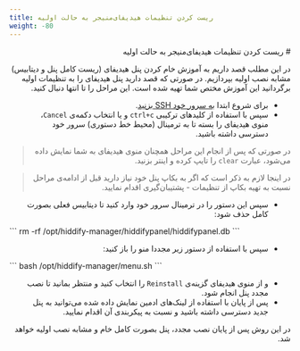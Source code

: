 ```yaml
---
title: ریست کردن تنظیمات هیدیفای‌منیجر به حالت اولیه
weight: -80
---
```


<div dir=rtl markdown=1>
# ریست کردن تنظیمات هیدیفای‌منیجر به حالت اولیه

در این مطلب قصد داریم به آموزش خام کردن پنل هیدیفای (ریست کامل پنل و دیتابیس) مشابه نصب اولیه بپردازیم. در صورتی که قصد دارید پنل هیدیفای را به تنظیمات اولیه برگردانید این آموزش مختص شما تهیه شده است. این مراحل را تا انتها دنبال کنید.

* برای شروع ابتدا [به سرور خود SSH بزنید](/manager/wiki/SSH-%D8%A2%D9%85%D9%88%D8%B2%D8%B4-%D8%A7%D8%AA%D8%B5%D8%A7%D9%84-%D8%A8%D9%87-%D8%B3%D8%B1%D9%88%D8%B1-%D8%A7%D8%B2-%D8%B7%D8%B1%DB%8C%D9%82).
*  سپس با استفاده از کلیدهای ترکیبی `ctrl+c` و یا انتخاب دکمه‌ی `Cancel`، منوی هیدیفای را بسته تا به ترمینال (محیط خط دستوری) سرور خود دسترسی داشته باشید.
> در صورتی که پس از انجام این مراحل همچنان منوی هیدیفای به شما نمایش داده می‌شود، عبارت `clear` را تایپ کرده و اینتر بزنید.

> در اینجا لازم به ذکر است که اگر به بکاپ پنل خود نیاز دارید قبل از ادامه‌ی مراحل نسبت به تهیه بکاپ از تنظیمات - پشتیبان‌گیری اقدام نمایید.

* سپس این دستور را در ترمینال سرور خود وارد کنید تا دیتابیس فعلی بصورت کامل حذف شود:

<div dir=ltr markdown=1>
```
rm -rf /opt/hiddify-manager/hiddifypanel/hiddifypanel.db
```

</div>

* سپس با استفاده از دستور زیر مجددا منو را باز کنید:

<div dir=ltr markdown=1>
```
bash /opt/hiddify-manager/menu.sh
```

</div>

* و از منوی هیدیفای گزینه‌ی `Reinstall` را انتخاب کنید و منتظر بمانید تا نصب مجدد پنل انجام شود. 
* پس از پایان با استفاده از لینک‌های ادمین نمایش داده شده می‌توانید به پنل جدید دسترسی داشته باشید و نسبت به پیکربندی آن اقدام نمایید.

در این روش پس از پایان نصب مجدد، پنل بصورت کامل خام و مشابه نصب اولیه خواهد شد.